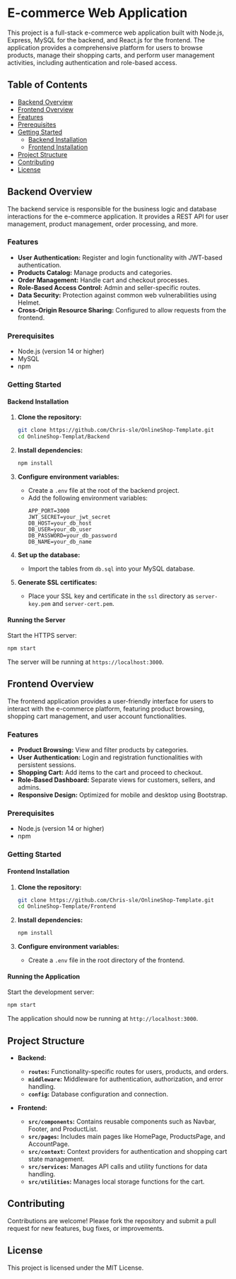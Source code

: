 # E-commerce Web Application

This project is a full-stack e-commerce web application built with Node.js, Express, MySQL for the backend, and React.js for the frontend. The application provides a comprehensive platform for users to browse products, manage their shopping carts, and perform user management activities, including authentication and role-based access.

## Table of Contents

- [Backend Overview](#backend-overview)
- [Frontend Overview](#frontend-overview)
- [Features](#features)
- [Prerequisites](#prerequisites)
- [Getting Started](#getting-started)
  - [Backend Installation](#backend-installation)
  - [Frontend Installation](#frontend-installation)
- [Project Structure](#project-structure)
- [Contributing](#contributing)
- [License](#license)

## Backend Overview

The backend service is responsible for the business logic and database interactions for the e-commerce application. It provides a REST API for user management, product management, order processing, and more.

### Features

- **User Authentication:** Register and login functionality with JWT-based authentication.
- **Products Catalog:** Manage products and categories.
- **Order Management:** Handle cart and checkout processes.
- **Role-Based Access Control:** Admin and seller-specific routes.
- **Data Security:** Protection against common web vulnerabilities using Helmet.
- **Cross-Origin Resource Sharing:** Configured to allow requests from the frontend.

### Prerequisites

- Node.js (version 14 or higher)
- MySQL
- npm

### Getting Started

#### Backend Installation

1. **Clone the repository:**
   ```bash
   git clone https://github.com/Chris-sle/OnlineShop-Template.git
   cd OnlineShop-Templat/Backend
   ```

2. **Install dependencies:**
   ```bash
   npm install
   ```

3. **Configure environment variables:**
   - Create a `.env` file at the root of the backend project.
   - Add the following environment variables:
     ```
     APP_PORT=3000
     JWT_SECRET=your_jwt_secret
     DB_HOST=your_db_host
     DB_USER=your_db_user
     DB_PASSWORD=your_db_password
     DB_NAME=your_db_name
     ```

4. **Set up the database:**
   - Import the tables from `db.sql` into your MySQL database.

5. **Generate SSL certificates:**
   - Place your SSL key and certificate in the `ssl` directory as `server-key.pem` and `server-cert.pem`.

#### Running the Server

Start the HTTPS server:

```bash
npm start
```

The server will be running at `https://localhost:3000`.

## Frontend Overview

The frontend application provides a user-friendly interface for users to interact with the e-commerce platform, featuring product browsing, shopping cart management, and user account functionalities.

### Features

- **Product Browsing:** View and filter products by categories.
- **User Authentication:** Login and registration functionalities with persistent sessions.
- **Shopping Cart:** Add items to the cart and proceed to checkout.
- **Role-Based Dashboard:** Separate views for customers, sellers, and admins.
- **Responsive Design:** Optimized for mobile and desktop using Bootstrap.

### Prerequisites

- Node.js (version 14 or higher)
- npm

### Getting Started

#### Frontend Installation

1. **Clone the repository:**
   ```bash
   git clone https://github.com/Chris-sle/OnlineShop-Template.git
   cd OnlineShop-Template/Frontend
   ```

2. **Install dependencies:**
   ```bash
   npm install
   ```

3. **Configure environment variables:**
   - Create a `.env` file in the root directory of the frontend.

#### Running the Application

Start the development server:

```bash
npm start
```

The application should now be running at `http://localhost:3000`.

## Project Structure

- **Backend:**
  - **`routes`:** Functionality-specific routes for users, products, and orders.
  - **`middleware`:** Middleware for authentication, authorization, and error handling.
  - **`config`:** Database configuration and connection.
  
- **Frontend:**
  - **`src/components`:** Contains reusable components such as Navbar, Footer, and ProductList.
  - **`src/pages`:** Includes main pages like HomePage, ProductsPage, and AccountPage.
  - **`src/context`:** Context providers for authentication and shopping cart state management.
  - **`src/services`:** Manages API calls and utility functions for data handling.
  - **`src/utilities`:** Manages local storage functions for the cart.

## Contributing

Contributions are welcome! Please fork the repository and submit a pull request for new features, bug fixes, or improvements.

## License

This project is licensed under the MIT License.